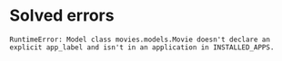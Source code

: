 # Solved errors


```
RuntimeError: Model class movies.models.Movie doesn't declare an explicit app_label and isn't in an application in INSTALLED_APPS.
```